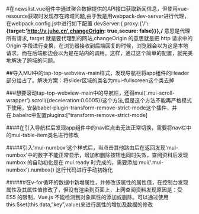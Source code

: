 #在newslist.vue组件中通过聚合数据提供的API接口获取新闻信息，但使用vue-resource获取时发现存在跨域问题,由于我是用webpack-dev-server进行代理，在webpack.config.js中进行如下配置 devServer:{ proxy:{'/**':{target:'http://v.juhe.cn',changeOrigin: true,secure: false}}},/** 意思是代理所有请求, target 就是要代理到的网站,changeOrigin 的意思就是把 http 请求中的 Origin 字段进行变换，在浏览器接收到后端回复的时候，浏览器会以为这是本地请求，而在后端那边会以为是在站内的调用。这样，通过这个简单的配置，就完美地解决了跨域的问题。

##导入MUI中的tap-top-webview-main样式，发现导航栏将app组件的Header部分给占了。解决方案：将slider区域的类名为mui-fullscreen这个类去掉

###想要滚动tap-top-webview-main中的导航栏，还得mui('.mui-scroll-wrapper').scroll({deceleration:0.0005})这个方法,但是这个方法不能再严格模式下使用，安装babel-plugin-transform-remove-strict-mode这个插件，并在.babelrc中配置plugins:["transform-remove-strict-mode]
    
####在引入导航栏后发现app组件中的nav栏点击无法正常切换，需要将nav栏中的mui-table-item类名进行修改

#####引入'mui-numbox'这个样式后，当点击其他路由后在返回发现'mui-numbox'中的数字不能正常显示，增加和删除按钮也同时失效，查阅资料后发现numbox 的自动初化是在 mui.ready 时完成的，需要添加  mui('.mui-numbox').numbox() 这行代码进行手动初始化

######在v-for循环的数据中新增属性，并修改该属性的属性值，在控制台发现属性及其属性值修改了，但没有渲染到页面上，上网查阅资料发现原因是：受 ES5 的限制，Vue.js 不能检测到对象属性的添加或删除。可以通过使用this.$set(this.data,”key”,value)来进行属性的增加及数据的修改